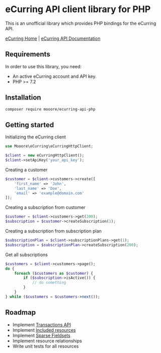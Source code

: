 # eCurring API client library for PHP

This is an unofficial library which provides PHP bindings for the eCurring API. 

[eCurring Home](https://www.ecurring.com/) | [eCurring API Documentation](https://docs.ecurring.com/)

## Requirements

In order to use this library, you need:
- An active eCurring account and API key.
- PHP >= 7.2

## Installation

```bash
composer require mooore/ecurring-api-php
```

## Getting started

Initializing the eCurring client

```php
use Mooore\eCurring\eCurringHttpClient;

$client = new eCurringHttpClient();
$client->setApiKey('your_api_key');
```

Creating a customer

```php
$customer = $client->customers->create([
    'first_name' => 'John',
    'last_name' => 'Doe',
    'email' => 'example@domain.com'
]);
```

Creating a subscription from customer

```php
$customer = $client->customers->get(200);
$subscription = $customer->createSubscription(1);
```

Creating a subscription from subscription plan

```php
$subscriptionPlan = $client->subscriptionPlans->get(1);
$subscription = $subscriptionPlan->createSubscription(200);
```

Get all subscriptions

```php
$customers = $client->customers->page();
do {
    foreach ($customers as $customer) {
        if ($subscription->isActive()) {
            // do something
        }
    }
} while ($customers = $customers->next());
```

## Roadmap

- Implement [Transactions API](https://docs.ecurring.com/transactions/create)
- Implement [Included resources](https://docs.ecurring.com/includes)
- Implement [Sparse Fieldsets](https://docs.ecurring.com/sparse-fieldsets)
- Implement resource relationships
- Write unit tests for all resources
